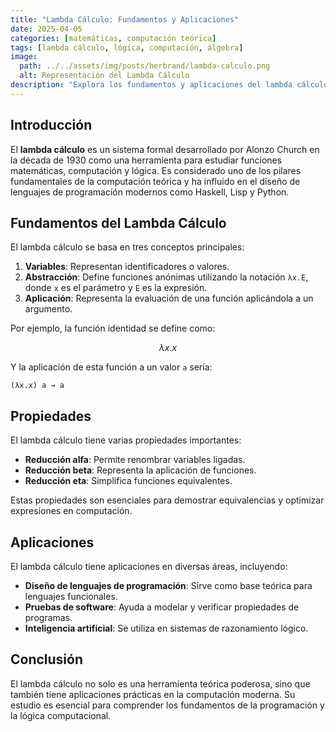 ```yaml
---
title: "Lambda Cálculo: Fundamentos y Aplicaciones"
date: 2025-04-05
categories: [matemáticas, computación teórica]
tags: [lambda cálculo, lógica, computación, álgebra]
image:
  path: ../../assets/img/posts/herbrand/lambda-calculo.png
  alt: Representación del Lambda Cálculo
description: "Explora los fundamentos y aplicaciones del lambda cálculo, el sistema formal desarrollado por Alonzo Church en los años 1930 que revolucionó la computación teórica. Descubre sus conceptos clave, propiedades, ejemplos prácticos y su influencia en la computación moderna."
---
```


## Introducción

El **lambda cálculo** es un sistema formal desarrollado por Alonzo Church en la década de 1930 como una herramienta para estudiar funciones matemáticas, computación y lógica. Es considerado uno de los pilares fundamentales de la computación teórica y ha influido en el diseño de lenguajes de programación modernos como Haskell, Lisp y Python.

## Fundamentos del Lambda Cálculo

El lambda cálculo se basa en tres conceptos principales:

1. **Variables**: Representan identificadores o valores.
2. **Abstracción**: Define funciones anónimas utilizando la notación `λx.E`, donde `x` es el parámetro y `E` es la expresión.
3. **Aplicación**: Representa la evaluación de una función aplicándola a un argumento.

Por ejemplo, la función identidad se define como:

```math
λx.x
```

Y la aplicación de esta función a un valor `a` sería:

```
(λx.x) a → a
```

## Propiedades

El lambda cálculo tiene varias propiedades importantes:

- **Reducción alfa**: Permite renombrar variables ligadas.
- **Reducción beta**: Representa la aplicación de funciones.
- **Reducción eta**: Simplifica funciones equivalentes.

Estas propiedades son esenciales para demostrar equivalencias y optimizar expresiones en computación.

## Aplicaciones

El lambda cálculo tiene aplicaciones en diversas áreas, incluyendo:

- **Diseño de lenguajes de programación**: Sirve como base teórica para lenguajes funcionales.
- **Pruebas de software**: Ayuda a modelar y verificar propiedades de programas.
- **Inteligencia artificial**: Se utiliza en sistemas de razonamiento lógico.

## Conclusión

El lambda cálculo no solo es una herramienta teórica poderosa, sino que también tiene aplicaciones prácticas en la computación moderna. Su estudio es esencial para comprender los fundamentos de la programación y la lógica computacional.